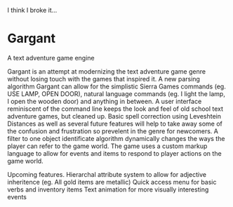 I think I broke it...

# Gargant
A text adventure game engine

Gargant is an attempt at modernizing the text adventure game genre without losing touch with the games that inspired it.
A new parsing algorithm Gargant can allow for the simplistic Sierra Games commands (eg. USE LAMP, OPEN DOOR),
natural language commands (eg. I light the lamp, I open the wooden door) and anything in between. A user interface reminiscent of the
command line keeps the look and feel of old school text adventure games, but cleaned up. Basic spell correction using Leveshtein Distances
as well as several future features will help to take away some of the confusion and frustration so prevelent in the genre for newcomers.
A filter to one object identificate algorithm dynamically changes the ways the player can refer to the game world. The game uses a custom
markup language to allow for events and items to respond to player actions on the game world.

Upcoming features.
Hierarchal attribute system to allow for adjective inheritence (eg. All gold items are metallic)
Quick access menu for basic verbs and inventory items
Text animation for more visually interesting events
